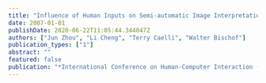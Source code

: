 ```yaml
---
title: "Influence of Human Inputs on Semi-automatic Image Interpretation"
date: 2007-01-01
publishDate: 2020-06-22T11:05:44.344047Z
authors: ["Jun Zhou", "Li Cheng", "Terry Caelli", "Walter Bischof"]
publication_types: ["1"]
abstract: ""
featured: false
publication: "*International Conference on Human-Computer Interaction (HCII)*"
---
```


